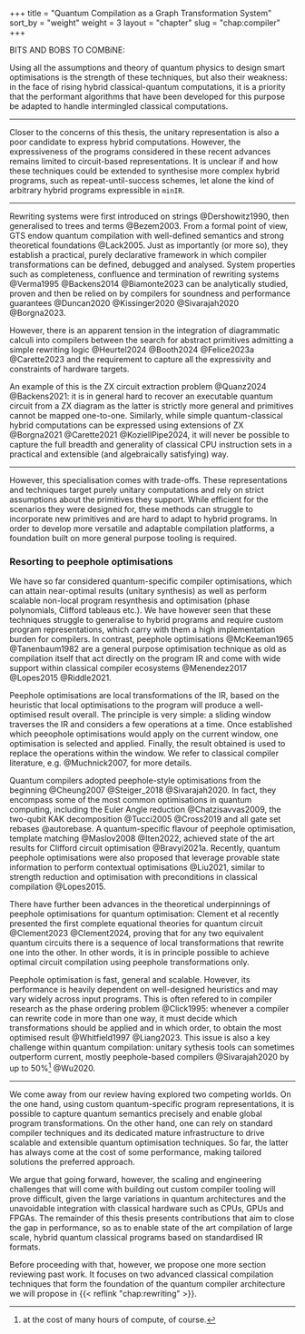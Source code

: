 +++
title = "Quantum Compilation as a Graph Transformation System"
sort_by = "weight"
weight = 3
layout = "chapter"
slug = "chap:compiler"
+++

BITS AND BOBS TO COMBiNE:

Using all the assumptions and theory of quantum physics to design smart
optimisations is the strength of these techniques, but also their weakness:
in the face of rising hybrid classical-quantum computations, it is a priority
that the performant algorithms that have been developed for this purpose be
adapted to handle intermingled classical computations.

---

Closer to the concerns of this thesis, the unitary representation is also
a poor candidate to express hybrid computations.
However, the expressiveness of the programs considered in these recent advances
remains limited to circuit-based representations.
It is unclear if and how these techniques could be extended to synthesise
more complex hybrid programs, such as repeat-until-success schemes, let alone
the kind of arbitrary hybrid programs expressible in `minIR`.

---

Rewriting systems were first introduced on strings @Dershowitz1990, then
generalised to trees and terms @Bezem2003.
From a formal point of view, GTS endow quantum compilation with
well-defined semantics and strong theoretical foundations @Lack2005.
Just as importantly (or more so), they establish a practical, purely
declarative framework in which compiler transformations can be defined, debugged
and analysed.
System properties such as completeness, confluence and termination
of rewriting systems @Verma1995 @Backens2014 @Biamonte2023
can be analytically studied, proven and then be relied on by compilers
for soundness and performance guarantees @Duncan2020 @Kissinger2020 @Sivarajah2020 @Borgna2023.

However, there is an apparent tension in the integration of
diagrammatic calculi into compilers
between the search for abstract primitives admitting a simple rewriting
logic  @Heurtel2024 @Booth2024 @Felice2023a @Carette2023
and the requirement to capture all the expressivity and constraints of
hardware targets.

An example of this is the ZX circuit extraction problem @Quanz2024 @Backens2021&#x200B;:
it is in general hard to recover an executable quantum circuit from a ZX
diagram as the latter is strictly more general and primitives cannot be mapped
one-to-one.
Similarly, while simple quantum-classical hybrid computations can be expressed
using extensions of ZX @Borgna2021 @Carette2021 @KoziellPipe2024, it will
never be possible to capture the full breadth and generality of classical CPU
instruction sets in a practical and extensible (and algebraically satisfying) way.

---


However, this specialisation comes with trade-offs. These representations and
techniques target purely unitary computations and rely on strict assumptions
about the primitives they support. While efficient for the scenarios they
were designed for, these methods can struggle to incorporate new primitives and
are hard to adapt to hybrid programs. 
In order to develop more versatile and adaptable compilation platforms,
a foundation built on more general purpose tooling is required.


### Resorting to peephole optimisations

We have so far considered quantum-specific compiler optimisations, which can
attain near-optimal results (unitary synthesis) as well as perform scalable
non-local program resynthesis and optimisation (phase polynomials,
Clifford tableaus etc.).
We have however seen that these techniques struggle to generalise to hybrid
programs and require custom program representations, which carry with them
a high implementation burden for compilers.
In contrast, peephole optimisations @McKeeman1965 @Tanenbaum1982 are a
general purpose optimisation technique
as old as compilation itself that act directly on the program IR
and come with wide support within classical compiler
ecosystems @Menendez2017 @Lopes2015 @Riddle2021.

Peephole optimisations are local transformations of the IR, based on the
heuristic that local optimisations to the program will produce a well-optimised
result overall.
The principle is very simple:
a sliding window traverses the IR and considers a few operations at a time.
Once established which peeophole optimisations would apply on the current
window, one optimisation is selected and applied.
Finally, the result obtained is used to replace
the operations within the window.
We refer to classical compiler literature, e.g. @Muchnick2007, for more details.

Quantum compilers adopted peephole-style optimisations from the
beginning @Cheung2007 @Steiger_2018 @Sivarajah2020.
In fact, they encompass some of the most common optimisations in quantum
computing, including the Euler Angle reduction @Chatzisavvas2009,
the two-qubit KAK decomposition @Tucci2005 @Cross2019
and all gate set rebases @autorebase.
A quantum-specific flavour of peephole optimisation,
template matching @Maslov2008 @Iten2022, achieved
state of the art results for Clifford circuit optimisation @Bravyi2021a.
Recently, quantum peephole optimisations were also proposed that leverage
provable state information to perform contextual optimisations @Liu2021,
similar to strength reduction and optimisation with preconditions in classical
compilation @Lopes2015.

There have further been advances in the theoretical underpinnings of peephole optimisations
for quantum optimisation: Clement et al recently presented the first
complete equational theories for quantum circuit @Clement2023 @Clement2024,
proving that for any two equivalent quantum circuits there is a sequence
of local transformations that rewrite one into the other.
In other words, it is in principle possible to achieve optimal circuit compilation
using peephole transformations only.

Peephole optimisation is fast, general and scalable. However, its performance
is heavily dependent on well-designed heuristics and may vary widely across
input programs.
This is often refered to in compiler research as the phase ordering
problem @Click1995&#x200B;: 
whenever a compiler can rewrite code in more than one way, it must
decide which transformations should be applied and in which order, to obtain
the most optimised result @Whitfield1997 @Liang2023.
This issue is also a key challenge within quantum compilation:
unitary sythesis tools can sometimes outperform current, mostly peephole-based
compilers @Sivarajah2020
by up to 50%[^cost] @Wu2020.
[^cost]: at the cost of many hours of compute, of course.

--- 

We come away from our review having explored two competing worlds.
On the one hand, using custom quantum-specific program representations,
it is possible to capture quantum semantics precisely and enable global program
transformations.
On the other hand, one can rely on standard compiler techniques and its dedicated
mature infrastructure to drive scalable and extensible quantum optimisation
techniques.
So far, the latter has always come at the cost of some performance, making
tailored solutions the preferred approach.

We argue that going forward, however, the scaling and engineering challenges
that will come with building out custom compiler tooling will prove difficult,
given the large variations in quantum architectures and the unavoidable
integration with classical hardware such as CPUs, GPUs and FPGAs.
The remainder of this thesis presents contributions that aim to close the gap
in performance, so as to enable state of the art compilation of large scale,
hybrid quantum classical programs based on standardised IR formats.

Before proceeding with that, however, we propose one more section reviewing
past work. It focuses on two advanced classical compilation techniques that
form the foundation of the quantum compiler architecture we will propose
in {{< reflink "chap:rewriting" >}}.